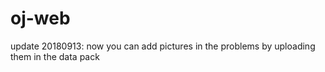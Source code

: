 # oj-web

update 20180913:
now you can add pictures in the problems by uploading them in the data pack
